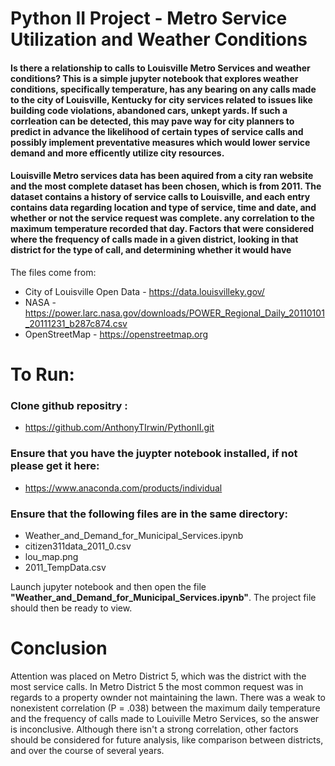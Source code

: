 # Python II Project - Metro Service Utilization and Weather Conditions

#### Is there a relationship to calls to Louisville Metro Services and weather conditions? This is a simple jupyter notebook that explores weather conditions, specifically temperature, has any bearing on any calls made to the city of Louisville, Kentucky for city services related to issues like building code violations, abandoned cars, unkept yards. If such a corrleation can be detected, this may pave way for city planners to predict in advance the likelihood of certain types of service calls and possibly implement preventative measures which would lower service demand and more efficently utilize city resources.
#### Louisville Metro services data has been aquired from a city ran website and the most complete dataset has been chosen, which is from 2011. The dataset contains a history of service calls to Louisville, and each entry contains data regarding location and type of service, time and date, and whether or not the service request was complete. any correlation to the maximum temperature recorded that day. Factors that were considered where the frequency of calls made in a given district, looking in that district for the type of call, and determining whether it would have


The files come from:
- City of Louisville Open Data - https://data.louisvilleky.gov/ 
- NASA - https://power.larc.nasa.gov/downloads/POWER_Regional_Daily_20110101_20111231_b287c874.csv
- OpenStreetMap - https://openstreetmap.org

# **To Run:**

### Clone github repositry : 
- https://github.com/AnthonyTIrwin/PythonII.git
### Ensure that you have the juypter notebook installed, if not please get it here: 
- https://www.anaconda.com/products/individual
### Ensure that the following files are in the same directory:

- Weather_and_Demand_for_Municipal_Services.ipynb
- citizen311data_2011_0.csv
- lou_map.png
- 2011_TempData.csv

Launch jupyter notebook and then open the file **"Weather_and_Demand_for_Municipal_Services.ipynb"**.  The project file should then be ready to view. 

# **Conclusion**

Attention was placed on Metro District 5, which was the district with the most service calls.  In Metro District 5 the most common request was in regards to a property ownder not maintaining the lawn.   There was a weak to nonexistent correlation (P = .038) between the maximum daily temperature and the frequency of calls made to Louiville Metro Services, so the answer is inconclusive.  Although there isn't a strong correlation, other factors should be considered for future analysis, like comparison between districts, and over the course of several years. 
